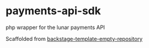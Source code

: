 # payments-api-sdk

php wrapper for the lunar payments API

Scaffolded from [backstage-template-empty-repository](https://github.com/lunarway/backstage-template-empty-repository)
